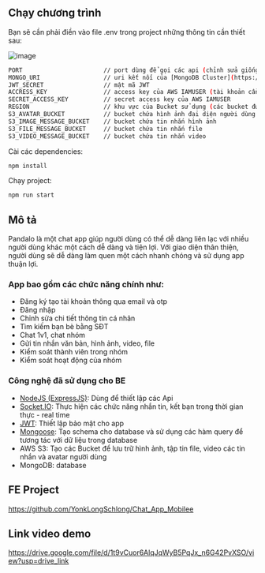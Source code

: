 ## Chạy chương trình

Bạn sẽ cần phải điền vào file .env trong project những thông tin cần thiết sau:

![image](https://github.com/user-attachments/assets/0fcefd23-3237-44bf-a216-4c040f9aba2c)

```bash
PORT                       // port dùng để gọi các api (chỉnh sửa giống với port trong FE project)
MONGO_URI                  // uri kết nối của [MongoDB Cluster](https://account.mongodb.com/account/login)
JWT_SECRET                 // mật mã JWT
ACCRESS_KEY                // access key của AWS IAMUSER (tài khoản cần được cấp quyền sử dụng dịch vụ S3)
SECRET_ACCESS_KEY          // secret access key của AWS IAMUSER
REGION                     // khu vực của Bucket sử dụng (các bucket được tạo sẽ để chung 1 khu vực)
S3_AVATAR_BUCKET           // bucket chứa hình ảnh đại diện người dùng
S3_IMAGE_MESSAGE_BUCKET    // bucket chứa tin nhắn hình ảnh
S3_FILE_MESSAGE_BUCKET     // bucket chứa tin nhắn file
S3_VIDEO_MESSAGE_BUCKET    // bucket chứa tin nhắn video
```

Cài các dependencies:

```bash
npm install
```

Chạy project:

```bash
npm run start
```


## Mô tả

Pandalo là một chat app giúp người dùng có thể dễ dàng liên lạc với nhiều người dùng khác một cách dễ dàng và tiện lợi. Với giao diện thân thiện, người dùng sẽ dễ dàng làm quen một cách nhanh chóng và sử dụng app thuận lợi. 

### App bao gồm các chức năng chính như:

- Đăng ký tạo tài khoản thông qua email và otp
- Đăng nhập
- Chỉnh sửa chi tiết thông tin cá nhân
- Tìm kiếm bạn bè bằng SĐT
- Chat 1v1, chat nhóm
- Gửi tin nhắn văn bản, hình ảnh, video, file
- Kiểm soát thành viên trong nhóm
- Kiểm soát hoạt động của nhóm

### Công nghệ đã sử dụng cho BE
- [NodeJS (ExpressJS)](https://expressjs.com/): Dùng để thiết lập các Api
- [Socket.IO](https://socket.io/):  Thực hiện các chức năng nhắn tin, kết bạn trong thời gian thực - real time
- [JWT](https://jwt.io/): Thiết lập bảo mật cho app
- [Mongoose](https://mongoosejs.com/): Tạo schema cho database và sử dụng các hàm query để tương tác với dữ liệu trong database
- AWS S3: Tạo các Bucket để lưu trữ hình ảnh, tập tin file, video các tin nhắn và avatar người dùng
- MongoDB: database

## FE Project
https://github.com/YonkLongSchlong/Chat_App_Mobilee

## Link video demo
https://drive.google.com/file/d/1t9vCuor6AlqJqWyB5PqJx_n6G42PvXSO/view?usp=drive_link

